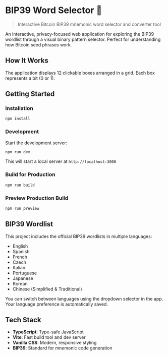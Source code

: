 # BIP39 Word Selector 🔐

> Interactive Bitcoin BIP39 mnemonic word selector and converter tool

An interactive, privacy-focused web application for exploring the BIP39 wordlist through a visual binary pattern selector. Perfect for understanding how Bitcoin seed phrases work.

## How It Works

The application displays 12 clickable boxes arranged in a grid. Each box represents a bit (0 or 1).

## Getting Started

### Installation

```bash
npm install
```

### Development

Start the development server:

```bash
npm run dev
```

This will start a local server at `http://localhost:3000`

### Build for Production

```bash
npm run build
```

### Preview Production Build

```bash
npm run preview
```

## BIP39 Wordlist

This project includes the official BIP39 wordlists in multiple languages:

- English
- Spanish
- French
- Czech
- Italian
- Portuguese
- Japanese
- Korean
- Chinese (Simplified & Traditional)

You can switch between languages using the dropdown selector in the app. Your language preference is automatically saved.

## Tech Stack

- **TypeScript**: Type-safe JavaScript
- **Vite**: Fast build tool and dev server
- **Vanilla CSS**: Modern, responsive styling
- **BIP39**: Standard for mnemonic code generation
